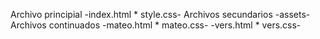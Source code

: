 Archivo principial -index.html * style.css-
Archivos secundarios -assets-
Archivos continuados -mateo.html * mateo.css- -vers.html * vers.css-
